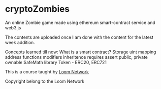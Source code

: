 # cryptoZombies

An online Zombie game made using ethereum smart-contract service and web3.js

The contents are uploaded once I am done with the content for the latest week addition.

Concepts learned till now:
What is a smart contract?
Storage
uint
mapping
address
functions
modifiers
inheritence
requires
assert
public, private
ownable
SafeMath library
Token - ERC20, ERC721

This is a course taught by [Loom Network](https://loomx.io)

Copyright belong to the Loom Network
